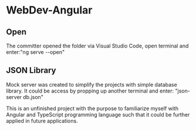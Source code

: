 # WebDev-Angular

## Open 
The committer opened the folder via Visual Studio Code, open terminal and enter:"ng serve --open"

## JSON Library
Mock server was created to simplify the projects with simple database library. It could be access by propping up another terminal 
and enter: "json-server db.json"

This is an unfinished project with the purpose to familiarize myself with Angular and TypeScript programming language such that 
it could be further applied in future applications.
